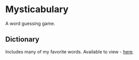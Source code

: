 # Mysticabulary

A word guessing game.

## Dictionary

Includes many of my favorite words. Available to view - [here](https://docs.google.com/spreadsheets/d/1S9OrkKnaKlFM1HzYLoPH__8YoLVhxnoMaa5tAUzUSeM/edit?usp=sharing).
